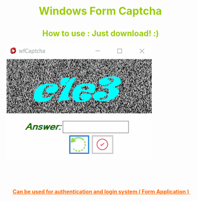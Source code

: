 <!-- #######  YAY, I AM THE SOURCE EDITOR! #########-->
<h1 style="color: #5e9ca0; text-align: center;"><span style="color: #99cc00;">Windows Form Captcha</span>&nbsp;</h1>
<h2 style="color: #2e6c80; text-align: center;"><span style="color: #99cc00;">How to use : Just download! :)</span>&nbsp;</h2>

![](winformCaptcha.gif)

<p style="text-align: center;">&nbsp;</p>
<p style="text-align: center;">&nbsp;</p>
<p style="text-align: center;"><span style="text-decoration: underline; color: #ff6600;"><strong>Can be used for authentication and login system ( Form Application )&nbsp;</strong></span></p>
<p>&nbsp;</p>
